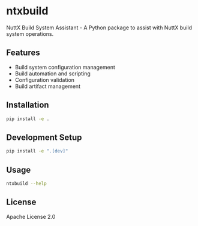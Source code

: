 # ntxbuild

NuttX Build System Assistant - A Python package to assist with NuttX build system operations.

## Features

- Build system configuration management
- Build automation and scripting
- Configuration validation
- Build artifact management

## Installation

```bash
pip install -e .
```

## Development Setup

```bash
pip install -e ".[dev]"
```

## Usage

```bash
ntxbuild --help
```

## License

Apache License 2.0
